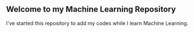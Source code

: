 ## Welcome to my Machine Learning Repository
I've started this repository to add my codes while I learn Machine Learning. 

